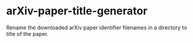 # arXiv-paper-title-generator
Rename the downloaded arXiv paper identifier filenames in a directory to title of the paper. 
